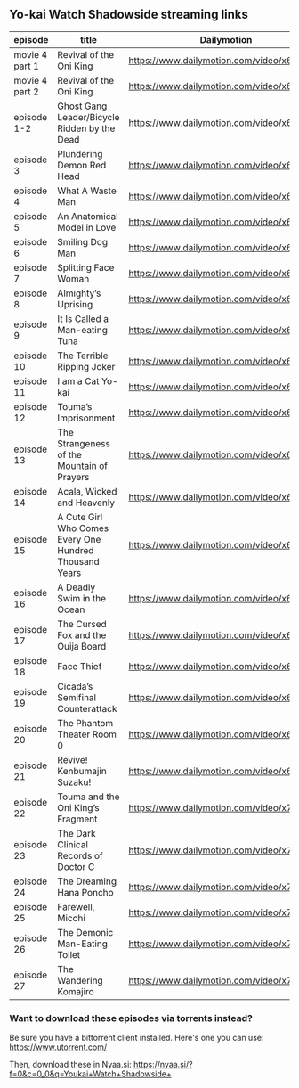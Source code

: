
## Yo-kai Watch Shadowside streaming links

|episode|title| Dailymotion | Vimeo |
|-------|-----|----------|---------|
|movie 4 part 1|Revival of the Oni King|<https://www.dailymotion.com/video/x6obvyw>|<https://vimeo.com/279521323>|
|movie 4 part 2|Revival of the Oni King|<https://www.dailymotion.com/video/x6propk>|<https://vimeo.com/279524455>|
|episode 1-2|Ghost Gang Leader/Bicycle Ridden by the Dead|<https://www.dailymotion.com/video/x6ndrl9>|<https://vimeo.com/286334597>|
|episode 3|Plundering Demon Red Head|<https://www.dailymotion.com/video/x6sgeyc>|<https://vimeo.com/286334797>|
|episode 4|What A Waste Man|<https://www.dailymotion.com/video/x6jy5vh>|(coming soon!)|
|episode 5|An Anatomical Model in Love|<https://www.dailymotion.com/video/x6jy2go>|(coming soon!)|
|episode 6|Smiling Dog Man|<https://www.dailymotion.com/video/x6jy6vp>|(coming soon!)|
|episode 7|Splitting Face Woman|<https://www.dailymotion.com/video/x6la45z>|<https://vimeo.com/273885041>|
|episode 8|Almighty’s Uprising|<https://www.dailymotion.com/video/x6md3ay>|<https://vimeo.com/276145628>|
|episode 9|It Is Called a Man-eating Tuna|<https://www.dailymotion.com/video/x6n4s1y>|<https://vimeo.com/277627819>|
|episode 10|The Terrible Ripping Joker|<https://www.dailymotion.com/video/x6oa5wm>|<https://vimeo.com/279416595>|
|episode 11|I am a Cat Yo-kai|<https://www.dailymotion.com/video/x6owvnr>|<https://vimeo.com/280172993>|
|episode 12|Touma’s Imprisonment|<https://www.dailymotion.com/video/x6pn4g3>|<https://vimeo.com/281030330>|
|episode 13|The Strangeness of the Mountain of Prayers|<https://www.dailymotion.com/video/x6pn4nu>|<https://vimeo.com/281030342>|
|episode 14|Acala, Wicked and Heavenly|<https://www.dailymotion.com/video/x6pn4oi>|<https://vimeo.com/281030353>|
|episode 15|A Cute Girl Who Comes Every One Hundred Thousand Years|<https://www.dailymotion.com/video/x6qb1y9>|<https://vimeo.com/281901796>|
|episode 16|A Deadly Swim in the Ocean|<https://www.dailymotion.com/video/x6s8je6>|<https://vimeo.com/285674977>|
|episode 17|The Cursed Fox and the Ouija Board|<https://www.dailymotion.com/video/x6sgfi2>|<https://vimeo.com/286060669>|
|episode 18|Face Thief|<https://www.dailymotion.com/video/x6sra8e>|<https://vimeo.com/287071993>|
|episode 19|Cicada’s Semifinal Counterattack|<https://www.dailymotion.com/video/x6tdjf9>|<https://vimeo.com/289016626>|
|episode 20|The Phantom Theater Room 0|<https://www.dailymotion.com/video/x6toqcn>|<https://vimeo.com/290102089>|
|episode 21|Revive! Kenbumajin Suzaku!|<https://www.dailymotion.com/video/x6tstv7>|<https://vimeo.com/290469804>|
|episode 22|Touma and the Oni King’s Fragment|<https://www.dailymotion.com/video/x733rny>|<https://vimeo.com/320118984>|
|episode 23|The Dark Clinical Records of Doctor C|<https://www.dailymotion.com/video/x73g6o7>|<https://vimeo.com/321051568>|
|episode 24|The Dreaming Hana Poncho|<https://www.dailymotion.com/video/x73rcfg>|<https://vimeo.com/322240398>|
|episode 25|Farewell, Micchi|<https://www.dailymotion.com/video/x743kn2>|<https://vimeo.com/323367903>|
|episode 26|The Demonic Man-Eating Toilet|<https://www.dailymotion.com/video/x749mvc>|<https://vimeo.com/324181914>|
|episode 27|The Wandering Komajiro|<https://www.dailymotion.com/video/x74ds0g>|<https://vimeo.com/324851403>|

### Want to download these episodes via torrents instead? 
Be sure you have a bittorrent client installed. Here's one you can use: <https://www.utorrent.com/>

Then, download these in Nyaa.si: <https://nyaa.si/?f=0&c=0_0&q=Youkai+Watch+Shadowside+>
